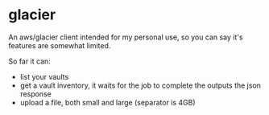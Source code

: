 # glacier

An aws/glacier client intended for my personal use, so you can say it's features are somewhat limited.

So far it can:

 - list your vaults
 - get a vault inventory, it waits for the job to complete the outputs the json response
 - upload a file, both small and large (separator is 4GB)
